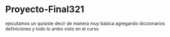 # Proyecto-Final321
ejecutamos un quisiste decir de manera muy básica agregando diccionarios definiciones y todo lo antes visto en el curso
